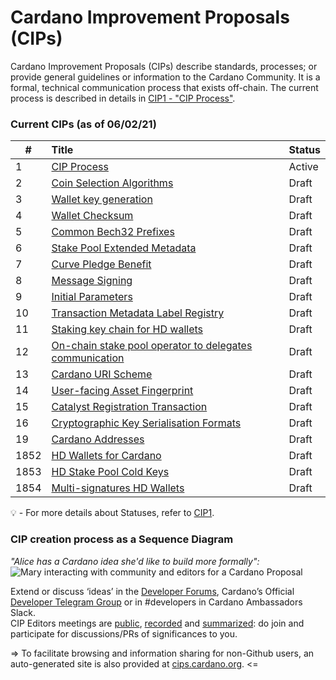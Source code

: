 # Cardano Improvement Proposals (CIPs)

Cardano Improvement Proposals (CIPs) describe standards, processes; or provide general guidelines or information to the Cardano Community. It is a formal, technical communication process that exists off-chain. 
The current process is described in details in [CIP1 - "CIP Process"](https://github.com/cardano-foundation/CIPs/blob/master/CIP-0001/CIP-0001.md).  

### Current CIPs (as of 06/02/21) 

| #                 | Title                                                                                                                                         | Status                |
| ----------------- | :-------------------------------------------------------------------------------------------------------------------------------------------- | :-------------------- |
| 1                 | [CIP Process](https://github.com/cardano-foundation/CIPs/tree/master/CIP-0001)                                                                | Active                |
| 2                 | [Coin Selection Algorithms](https://github.com/cardano-foundation/CIPs/tree/master/CIP-0002)                                                  | Draft                 |
| 3                 | [Wallet key generation](https://github.com/cardano-foundation/CIPs/tree/master/CIP-0003)                                                      | Draft                 |
| 4                 | [Wallet Checksum](https://github.com/cardano-foundation/CIPs/tree/master/CIP-0004)                                                            | Draft                 |
| 5                 | [Common Bech32 Prefixes](https://github.com/cardano-foundation/CIPs/tree/master/CIP-0005)                                                     | Draft                 |
| 6                 | [Stake Pool Extended Metadata](https://github.com/cardano-foundation/CIPs/tree/master/CIP-0006)                                               | Draft                 |
| 7                 | [Curve Pledge Benefit](https://github.com/cardano-foundation/CIPs/tree/master/CIP-0007)                                                       | Draft                 |
| 8                 | [Message Signing](https://github.com/cardano-foundation/CIPs/tree/master/CIP-0008)                                                            | Draft                 |
| 9                 | [Initial Parameters](https://github.com/cardano-foundation/CIPs/tree/master/CIP-0009)                                                         | Draft                 |
| 10                | [Transaction Metadata Label Registry](https://github.com/cardano-foundation/CIPs/tree/master/CIP-0010)                                        | Draft                 |
| 11                | [Staking key chain for HD wallets](https://github.com/cardano-foundation/CIPs/tree/master/CIP-0011)                                           | Draft                 |
| 12                | [On-chain stake pool operator to delegates communication](https://github.com/cardano-foundation/CIPs/tree/master/CIP-0012)                    | Draft                 |
| 13                | [Cardano URI Scheme](https://github.com/cardano-foundation/CIPs/tree/master/CIP-0013)                                                         | Draft                 |
| 14                | [User-facing Asset Fingerprint](https://github.com/cardano-foundation/CIPs/tree/master/CIP-0014)                                              | Draft                 |
| 15                | [Catalyst Registration Transaction](https://github.com/cardano-foundation/CIPs/tree/master/CIP-0015)                                          | Draft                 |
| 16                | [Cryptographic Key Serialisation Formats](https://github.com/cardano-foundation/CIPs/tree/master/CIP-0016)                                    | Draft                 |
| 19                | [Cardano Addresses](https://github.com/cardano-foundation/CIPs/tree/master/CIP-0019)                                                          | Draft                 |
| 1852              | [HD Wallets for Cardano](https://github.com/cardano-foundation/CIPs/tree/master/CIP-1852)                                                     | Draft                 |
| 1853              | [HD Stake Pool Cold Keys](https://github.com/cardano-foundation/CIPs/tree/master/CIP-1853)                                                    | Draft                 |
| 1854              | [Multi-signatures HD Wallets](https://github.com/cardano-foundation/CIPs/tree/master/CIP-1854)                                                | Draft                 |

:bulb: -  For more details about Statuses, refer to [CIP1](https://github.com/cardano-foundation/CIPs/tree/master/CIP-0001).


### CIP creation process as a Sequence Diagram  
_"Alice has a Cardano idea she'd like to build more formally":_
![Mary interacting with community and editors for a Cardano Proposal](./BiweeklyMeetings/sequence_diagram.png?raw=true "sequence_diagram.png")

Extend or discuss ‘ideas’ in the [Developer Forums](https://forum.cardano.org/c/developers/cips/122), Cardano’s Official [Developer Telegram Group](https://t.me/CardanoDevelopersOfficial) or in #developers in Cardano Ambassadors Slack.  
CIP Editors meetings are [public](https://www.crowdcast.io/cips-biweekly), [recorded](https://www.crowdcast.io/cips-biweekly) and [summarized](https://github.com/cardano-foundation/CIPs/tree/master/BiweeklyMeetings): do join and participate for discussions/PRs of significances to you.  

=> To facilitate browsing and information sharing for non-Github users, an auto-generated site is also provided at [cips.cardano.org](https://cips.cardano.org/). <= 

